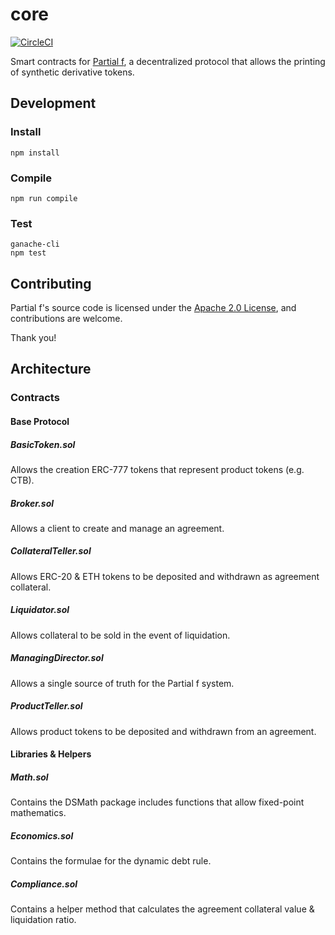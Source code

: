 # core

[![CircleCI](https://circleci.com/gh/partial-f/core.svg?style=svg)](https://circleci.com/gh/partial-f/core)

Smart contracts for [Partial f](https://partialf.com/), a decentralized protocol that allows the printing of synthetic derivative tokens.

## Development

### Install

```
npm install
```

### Compile

```
npm run compile
```

### Test

```
ganache-cli
npm test
```

## Contributing

Partial f's source code is licensed under the [Apache 2.0 License](https://github.com/partial-f/core/blob/master/LICENSE), and contributions are welcome.

Thank you!

## Architecture

### Contracts

#### Base Protocol

##### BasicToken.sol

Allows the creation ERC-777 tokens that represent product tokens (e.g. CTB). 

##### Broker.sol

Allows a client to create and manage an agreement. 

##### CollateralTeller.sol

Allows ERC-20 & ETH tokens to be deposited and withdrawn as agreement collateral.

##### Liquidator.sol

Allows collateral to be sold in the event of liquidation.

##### ManagingDirector.sol

Allows a single source of truth for the Partial f system.

##### ProductTeller.sol

Allows product tokens to be deposited and withdrawn from an agreement.

#### Libraries & Helpers

##### Math.sol

Contains the DSMath package includes functions that allow fixed-point mathematics.

##### Economics.sol

Contains the formulae for the dynamic debt rule. 

##### Compliance.sol

Contains a helper method that calculates the agreement collateral value & liquidation ratio.




